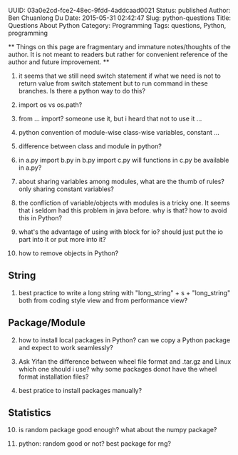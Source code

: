 UUID: 03a0e2cd-fce2-48ec-9fdd-4addcaad0021
Status: published
Author: Ben Chuanlong Du
Date: 2015-05-31 02:42:47
Slug: python-questions
Title: Questions About Python
Category: Programming
Tags: questions, Python, programming

**
Things on this page are fragmentary and immature notes/thoughts of the author. 
It is not meant to readers but rather for convenient reference of the author and future improvement.
**

1. it seems that we still need switch statement 
if what we need is not to return value from switch statement 
but to run command in these branches.
Is there a python way to do this?

2. import os vs os.path?

3. from ... import? someone use it, 
but i heard that not to use it ...

4. python convention of module-wise class-wise variables, constant ...

6. difference between class and module in python?

2. in a.py import b.py
in b.py import c.py
will functions in c.py be available in a.py?

3. about sharing variables among modules, 
what are the thumb of rules?
only sharing constant variables?

4. the confliction of variable/objects with modules is a tricky one.
It seems that i seldom had this problem in java before. 
why is that? how to avoid this in Python?

3. what's the advantage of using with block for io?
should just put the io part into it or put more into it?

4. how to remove objects in Python?

## String

1. best practice to write a long string with "long_string" + s + "long_string" 
both from coding style view and from performance view?

## Package/Module

2. how to install local packages in Python? 
can we copy a Python package and expect to work seamlessly?

1. Ask Yifan the difference between wheel file format and .tar.gz and Linux which one should i use?
why some packages donot have the wheel format installation files?

0. best pratice to install packages manually?
 
## Statistics
10. is random package good enough? what about the numpy package?

2. python: random good or not? best package for rng?

